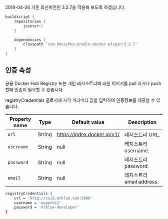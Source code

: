 

2018-04-26 기준 최신버전인 3.2.7을 적용해 보도록 하곘습니다.

```groovy
buildscript {
    repositories {
        jcenter()
    }

    dependencies {
        classpath 'com.bmuschko:gradle-docker-plugin:3.2.7'
    }
}
```



## 인증 속성

공용 Docker Hub Registry 또는 개인 레지스트리에 대한 이미지를 pull 하거나 push 할때 인증이 필요할 수 있습니다.

registryCredentials 클로저에 자격 파라미터 값을 입력하여 인증정보를 제공할 수 있습니다.

| Property name | Type   | Default value                 | Description               |
| ------------- | ------ | ----------------------------- | ------------------------- |
| `url`         | String | <https://index.docker.io/v1/> | 레지스트리 URL.           |
| `username`    | String | null                          | 레지스트리 username.      |
| `password`    | String | null                          | 레지스트리 password.      |
| `email`       | String | null                          | 레지스트리 email address. |

```bash
registryCredentials {
    url = 'http://cicd.mrblue.com:5000'
    username = 'wyparks2'
    password = 'mrblue-developer'
}
```

